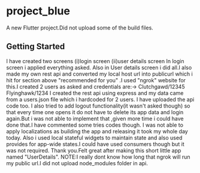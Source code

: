 # project_blue

A new Flutter project.Did not upload some of the build files.

## Getting Started

I have created two screens 
(i)login screen
(ii)user details screen
In login screen i applied everything asked.
Also in User details screen i did all.I also made my own rest api and converted my local host url into publicurl which i hit for section above "recommended for you" .I used "ngrok" website for this.I created 2 users as asked and credentials are:->
Clutchgawd/12345
Flyinghawk/1234
I created the rest api using express and my data came from a users.json file which i hardcoded for 2 users.
I have uploaded the api code too.
I also tried to add logout functionality(it wasn't asked though) so that every time one opens it do not have to delete its app data and login again.But i was not able to implement that ,given more time i could have done that.I have commented some tries codes though.
I was not able to apply localizations as building the app and releasing it took my whole day today.
Also i used local stateful widgets to maintain state and also used provides for app-wide states.I could have used consumers though but it was not required.
Thank you.Felt great after making this short little app named "UserDetails".
NOTE:I really dont know how long that ngrok will run my public url.I did not upload node_modules folder in api.
